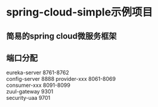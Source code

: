 ﻿# spring-cloud-simple示例项目 

## 简易的spring cloud微服务框架  

## 端口分配
eureka-server 8761-8762  
config-server 8888
provider-xxx  8061-8069  
consumer-xxx   8091-8099  
zuul-gateway  9301  
security-uaa 9701  
